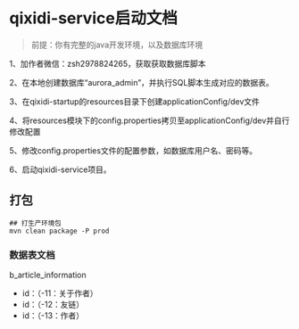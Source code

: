 # qixidi-service启动文档

> 前提：你有完整的java开发环境，以及数据库环境

1、加作者微信：zsh2978824265，获取获取数据库脚本

2、在本地创建数据库“aurora_admin”，并执行SQL脚本生成对应的数据表。

3、在qixidi-startup的resources目录下创建applicationConfig/dev文件

4、将resources模块下的config.properties拷贝至applicationConfig/dev并自行修改配置

5、修改config.properties文件的配置参数，如数据库用户名、密码等。

6、启动qixidi-service项目。

## 打包
```
## 打生产环境包
mvn clean package -P prod
```

### 数据表文档
b_article_information
- id：（-11：关于作者）
- id：（-12：友链）
- id：（-13：作者）
